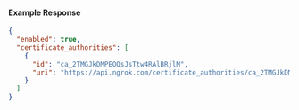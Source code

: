 <!-- Code generated for API Clients. DO NOT EDIT. -->
#### Example Response
```json
{
  "enabled": true,
  "certificate_authorities": [
    {
      "id": "ca_2TMGJkDMPEOQsJsTtw4RAlBRjlM",
      "uri": "https://api.ngrok.com/certificate_authorities/ca_2TMGJkDMPEOQsJsTtw4RAlBRjlM"
    }
  ]
}